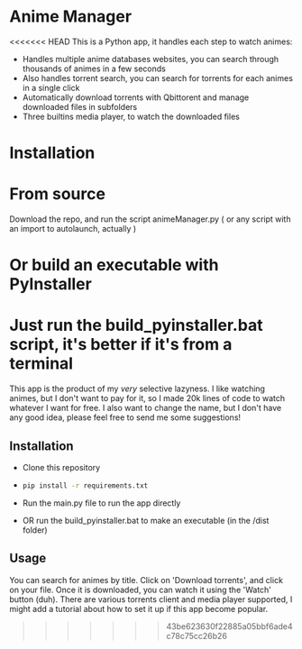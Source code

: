
# Anime Manager

<<<<<<< HEAD
This is a Python app, it handles each step to watch animes:
- Handles multiple anime databases websites, you can search through thousands of animes in a few seconds
- Also handles torrent search, you can search for torrents for each animes in a single click
- Automatically download torrents with Qbittorent and manage downloaded files in subfolders
- Three builtins media player, to watch the downloaded files

# Installation
# From source
Download the repo, and run the script animeManager.py ( or any script with an import to autolaunch, actually )

# Or build an executable with PyInstaller
Just run the build_pyinstaller.bat script, it's better if it's from a terminal
=======
This app is the product of my *very* selective lazyness.
I like watching animes, but I don't want to pay for it, so I made 20k lines of code to watch whatever I want for free.
I also want to change the name, but I don't have any good idea, please feel free to send me some suggestions!

## Installation

- Clone this repository

- ```bash
  pip install -r requirements.txt 
- Run the main.py file to run the app directly
- OR run the build_pyinstaller.bat to make an executable (in the /dist folder)

## Usage

You can search for animes by title.
Click on 'Download torrents', and click on your file.
Once it is downloaded, you can watch it using the 'Watch' button (duh).
There are various torrents client and media player supported, I might add a tutorial about how to set it up if this app become popular. 
>>>>>>> 43be623630f22885a05bbf6ade4c78c75cc26b26
